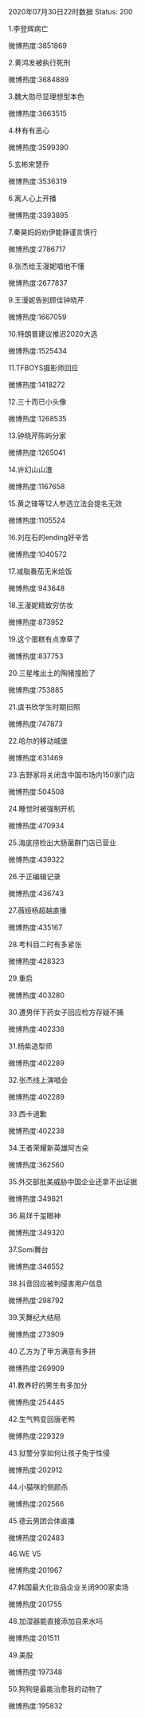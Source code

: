 2020年07月30日22时数据
Status: 200

1.李登辉病亡

微博热度:3851869

2.黄鸿发被执行死刑

微博热度:3684889

3.魏大勋尽显理想型本色

微博热度:3663515

4.林有有恶心

微博热度:3599390

5.玄彬宋慧乔

微博热度:3536319

6.离人心上开播

微博热度:3393895

7.秦昊妈妈劝伊能静谨言慎行

微博热度:2786717

8.张杰给王漫妮唱他不懂

微博热度:2677837

9.王漫妮告别顾佳钟晓芹

微博热度:1667059

10.特朗普建议推迟2020大选

微博热度:1525434

11.TFBOYS摄影师回应

微博热度:1418272

12.三十而已小头像

微博热度:1268535

13.钟晓芹陈屿分家

微博热度:1265041

14.许幻山山渣

微博热度:1167658

15.黄之锋等12人参选立法会提名无效

微博热度:1105524

16.刘在石的ending好辛苦

微博热度:1040572

17.减脂番茄无米烩饭

微博热度:943648

18.王漫妮精致穷仿妆

微博热度:873952

19.这个蛋糕有点潦草了

微博热度:837753

20.三星堆出土的陶猪撞脸了

微博热度:753885

21.虞书欣学生时期旧照

微博热度:747873

22.哈尔的移动城堡

微博热度:631469

23.吉野家将关闭含中国市场内150家门店

微博热度:504508

24.睡觉时被强制开机

微博热度:470934

25.海底捞检出大肠菌群门店已营业

微博热度:439322

26.于正编辑记录

微博热度:436743

27.薇娅杨超越直播

微博热度:435167

28.考科目二时有多紧张

微博热度:428323

29.重启

微博热度:403280

30.遭男伴下药女子回应检方存疑不捕

微博热度:402338

31.杨紫造型师

微博热度:402289

32.张杰线上演唱会

微博热度:402289

33.西卡道歉

微博热度:402238

34.王者荣耀新英雄阿古朵

微博热度:362560

35.外交部批美威胁中国企业还拿不出证据

微博热度:349821

36.易烊千玺眼神

微博热度:349320

37.Somi舞台

微博热度:346552

38.抖音回应被判侵害用户信息

微博热度:298792

39.天舞纪大结局

微博热度:273909

40.乙方为了甲方满意有多拼

微博热度:269909

41.教养好的男生有多加分

微博热度:254445

42.生气鸭变回唐老鸭

微博热度:229329

43.狱警分享如何让孩子免于性侵

微博热度:202912

44.小猫咪的侧颜杀

微博热度:202566

45.德云男团合体直播

微博热度:202483

46.WE V5

微博热度:201967

47.韩国最大化妆品企业关闭900家卖场

微博热度:201755

48.加湿器能直接添加自来水吗

微博热度:201511

49.美股

微博热度:197348

50.狗狗是最能治愈我的动物了

微博热度:195832

